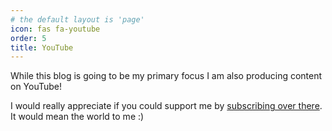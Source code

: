 ```yaml
---
# the default layout is 'page'
icon: fas fa-youtube
order: 5
title: YouTube
---
```


While this blog is going to be my primary focus I am also producing content on YouTube!

I would really appreciate if you could support me by [subscribing over there](https://www.youtube.com/@FinancialFreedomAnOdyssey?sub_confirmation=1). It would mean the world to me :)